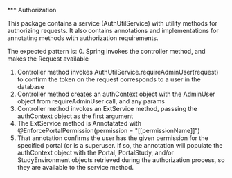 *** Authorization

This package contains a service (AuthUtilService) with utility methods for authorizing requests.  It also contains annotations
and implementations for annotating methods with authorization requirements.

The expected pattern is:
0. Spring invokes the controller method, and makes the Request available
1. Controller method invokes AuthUtilService.requireAdminUser(request) to confirm the token on the request corresponds to a user in the database
2. Controller method creates an authContext object with the AdminUser object from requireAdminUser call, and any params
3. Controller method invokes an ExtService method, passsing the authContext object as the first argument
4. The ExtService method is Annotatated with @EnforcePortalPermission(permission = "[[permissionName]]")
5. That annotation confirms the user has the given permission for the specified portal (or is a superuser.  If so, the annotation
will populate the authContext object with the Portal, PortalStudy, and/or StudyEnvironment objects retrieved during the authorization process, so
they are available to the service method.
